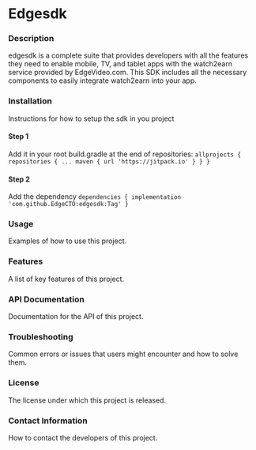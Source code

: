 # Edgesdk
### Description
edgesdk is a complete suite that provides developers with all the features they need to enable mobile, TV, and tablet apps with the watch2earn service provided by EdgeVideo.com. This SDK includes all the necessary components to easily integrate watch2earn into your app.

### Installation
Instructions for how to setup the sdk in you project
#### Step 1 
Add it in your root build.gradle at the end of repositories:
`
	allprojects {
		repositories {
			...
			maven { url 'https://jitpack.io' }
		}
	}
`
#### Step 2
Add the dependency
`
	dependencies {
	        implementation 'com.github.EdgeCTO:edgesdk:Tag'
	}
`  
### Usage
Examples of how to use this project.

### Features
A list of key features of this project.

### API Documentation
Documentation for the API of this project.

### Troubleshooting
Common errors or issues that users might encounter and how to solve them.

### License
The license under which this project is released.

### Contact Information
How to contact the developers of this project.
